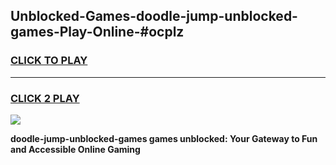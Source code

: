 
## Unblocked-Games-doodle-jump-unblocked-games-Play-Online-#ocplz
<h3>
<a href="https://premium.freeplayer.one?title=doodle-jump-unblocked-games&ref=27F">CLICK TO PLAY</a></h3>
<hr>

<h3>
<a href="https://premium.freeplayer.one?title=doodle-jump-unblocked-games&ref=27F">CLICK 2 PLAY</a>
  
</h3>

<a href="https://premium.freeplayer.one?title=doodle-jump-unblocked-games&ref=27F"><img src="https://clearcache.store/games.png"></a>


**doodle-jump-unblocked-games games unblocked: Your Gateway to Fun and Accessible Online Gaming**

